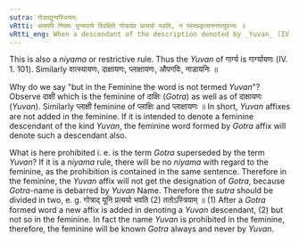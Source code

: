 ```yaml
---
sutra: गोत्राद्यून्यस्त्रियाम्
vRtti: अयमपि नियमः यून्यपत्ये विवक्षिते गोत्रादेव प्रत्ययो भवति, न परमप्रकृत्यनन्तरयुवभ्यः ॥
vRtti_eng: When a descendant of the description denoted by _Yuvan_ (IV. 1. 163) is intended to be expressed, a new affix is attached, only after what already ends with an affix marking a descendant as low at least as a grandson (_gotra_) : but in the Feminine the word is not termed _Yuvan_, and no new affix is added.
---
```

This is also a _niyama_ or restrictive rule. Thus the _Yuvan_ of गार्ग्य is गार्ग्यायणः (IV. 1. 101). Similarly वात्स्यायणः, दाक्षायणः, प्लाक्षायणः, औपगविः, नाडायनिः ॥

Why do we say "but in the Feminine the word is not termed _Yuvan_"? Observe दाक्षी which is the feminine of दाक्षिः (_Gotra_) as well as of दाक्षायणः (_Yuvan_). Similarly प्लाक्षी feminine of प्लाक्षिः and प्लाक्षायणः ॥ In short, _Yuvan_ affixes are not added in the feminine. If it is intended to denote a feminine descendant of the kind _Yuvan_, the feminine word formed by _Gotra_ affix will denote such a descendant also.

What is here prohibited i. e. is the term _Gotra_ superseded by the term _Yuvan_? If it is a _niyama_ rule, there will be no _niyama_ with regard to the feminine, as the prohibition is contained in the same sentence. Therefore in the feminine, the _Yuvan_ affix will not get the designation of _Gotra_, because _Gotra_-name is debarred by _Yuvan_ Name. Therefore the _sutra_ should be divided in two, e. g. गोत्राद् यूनि प्रत्ययो भवति (2) ततोऽस्त्रियाम् ॥ (1) After a _Gotra_ formed word a new affix is added in denoting a _Yuvan_ descendant, (2) but not so in the feminine. In fact the name _Yuvan_ is prohibited in the feminine, therefore, the feminine will be known _Gotra_ always and never by _Yuvan_.
